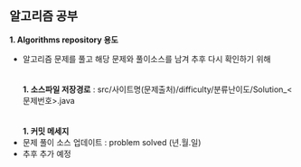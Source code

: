 ## 알고리즘 공부
**1. Algorithms repository 용도**
  - 알고리즘 문제를 풀고 해당 문제와 풀이소스를 남겨 추후 다시 확인하기 위해<br/> 
<br/><br/>
**1. 소스파일 저장경로** : src/사이트명(문제출처)/difficulty/분류난이도/Solution_<문제번호>.java<br/> 
<br/><br/>
**1. 커밋 메세지**
  - 문제 풀이 소스 업데이트 : problem solved (년.월.일)
  - 추후 추가 예정  
